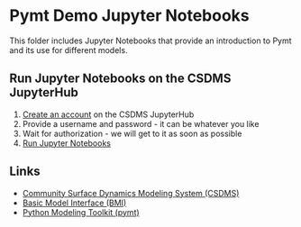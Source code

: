 # Pymt Demo Jupyter Notebooks
This folder includes Jupyter Notebooks that provide an introduction to Pymt and its use for different models.


## Run Jupyter Notebooks on the CSDMS JupyterHub

1. [Create an account](https://csdms.rc.colorado.edu/hub/signup) on the CSDMS JupyterHub
2. Provide a username and password - it can be whatever you like
3. Wait for authorization - we will get to it as soon as possible
4. [Run Jupyter Notebooks](https://csdms.rc.colorado.edu/hub/user-redirect/git-pull?repo=https%3A%2F%2Fgithub.com%2Fcsdms%2Fpymt&urlpath=tree%2Fpymt%2Fnotebooks%2Fwelcome.ipynb&branch=master)


## Links

* [Community Surface Dynamics Modeling System
  (CSDMS)](http://csdms.colorado.edu)
* [Basic Model Interface (BMI)](http://bmi.readthedocs.io)
* [Python Modeling Toolkit (pymt)](http://pymt.readthedocs.io)
